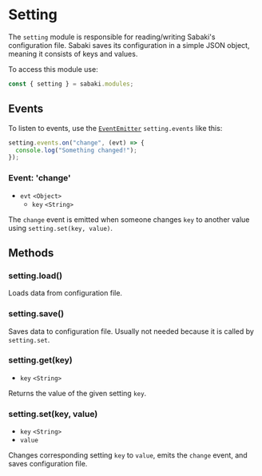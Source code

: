 # Setting

The `setting` module is responsible for reading/writing Sabaki's configuration file. Sabaki saves its configuration in a simple JSON object, meaning it consists of keys and values.

To access this module use:

```js
const { setting } = sabaki.modules;
```

## Events

To listen to events, use the [`EventEmitter`](https://nodejs.org/api/events.html#events_class_eventemitter) `setting.events` like this:

```js
setting.events.on("change", (evt) => {
  console.log("Something changed!");
});
```

### Event: 'change'

- `evt` `<Object>`
  - `key` `<String>`

The `change` event is emitted when someone changes `key` to another value using `setting.set(key, value)`.

## Methods

### setting.load()

Loads data from configuration file.

### setting.save()

Saves data to configuration file. Usually not needed because it is called by `setting.set`.

### setting.get(key)

- `key` `<String>`

Returns the value of the given setting `key`.

### setting.set(key, value)

- `key` `<String>`
- `value`

Changes corresponding setting `key` to `value`, emits the `change` event, and saves configuration file.
